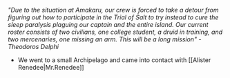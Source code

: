 *"Due to the situation at Amakaru, our crew is forced to take a detour from figuring out how to participate in the Trial of Salt to try instead to cure the sleep paralysis plaguing our captain and the entire island. Our current roster consists of two civilians, one college student, a druid in training, and two mercenaries, one missing an arm. This will be a long mission" -Theodoros Delphi*

- We went to a small Archipelago and came into contact with [[Alister Renedee|Mr.Renedee]]